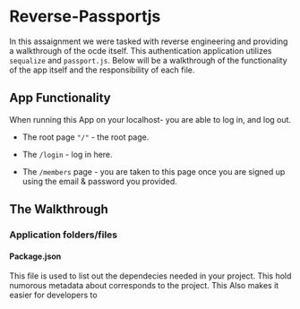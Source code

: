 # Reverse-Passportjs

In this assaignment we were tasked with reverse engineering and providing a walkthrough of the ocde itself. This authentication application utilizes `sequalize` and `passport.js`. Below will be a walkthrough of the functionality of the app itself and the responsibility of each file. 

## App Functionality

When running this App on your localhost- you are able to log in, and log out. 

* The root page `"/"` - the root page.

* The `/login` - log in here. 

* The `/members` page - you are taken to this page once you are signed up using the email & password you provided.

## The Walkthrough

### Application folders/files


#### Package.json

This file is used to list out the dependecies needed in your project. This hold numorous metadata about corresponds to the project. This Also makes it easier for developers to 